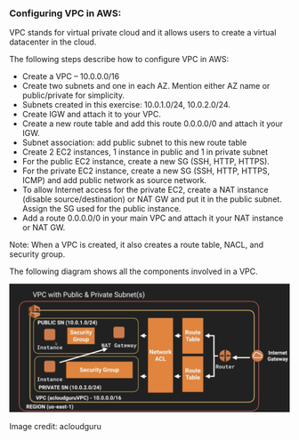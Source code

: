 ### Configuring VPC in AWS:

VPC stands for virtual private cloud and it allows users to create a virtual datacenter in the cloud. 

The following steps describe how to configure VPC in AWS:

- Create a VPC – 10.0.0.0/16
- Create two subnets and one in each AZ. Mention either AZ name or public/private for simplicity.
- Subnets created in this exercise: 10.0.1.0/24, 10.0.2.0/24.
- Create IGW and attach it to your VPC.
- Create a new route table and add this route 0.0.0.0/0 and attach it your IGW.
- Subnet association: add public subnet to this new route table
- Create 2 EC2 instances, 1 instance in public and 1 in private subnet
- For the public EC2 instance, create a new SG (SSH, HTTP, HTTPS).
- For the private EC2 instance, create a new SG (SSH, HTTP, HTTPS, ICMP) and add public network as source network.
- To allow Internet access for the private EC2, create a NAT instance (disable source/destination) or NAT GW and put it in the public subnet. Assign the SG used for the public instance.
- Add a route 0.0.0.0/0  in your main VPC and attach it your NAT instance or NAT GW.

Note: When a VPC is created, it also creates a route table, NACL, and security group. 

The following diagram shows all the components involved in a VPC.

![VPC](assets/img/vpc.png)

Image credit: acloudguru

